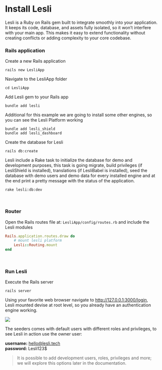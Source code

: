 
# Install Lesli 
Lesli is a Ruby on Rails gem built to integrate smoothly into your application. It keeps its code, database, and assets fully isolated, so it won’t interfere with your main app. This makes it easy to extend functionality without creating conflicts or adding complexity to your core codebase.

### Rails application 

Create a new Rails application

```shell
rails new LesliApp
```

Navigate to the LesliApp folder

```shell
cd LesliApp
```

Add Lesli gem to your Rails app

```shell
bundle add lesli
```

Additional for this example we are going to install some other engines, so you can see the Lesli Platform working

```shell
bundle add lesli_shield
bundle add lesli_dashboard
```

Create the database for Lesli

```shell
rails db:create
```

Lesli include a Rake task to initialize the database for demo and development purposes, this task is going migrate, build privileges (if LesliShield is installed), translations (if LesliBabel is installed), seed the database with demo users and demo data for every installed engine and at the end print a pretty message with the status of the application.

```shell
rake lesli:db:dev
```


<br/>

### Router 

Open the Rails routes file at: `LesliApp/config/routes.rb` and include the Lesli modules

```ruby
Rails.application.routes.draw do
    # mount lesli platform
    Lesli::Routing.mount
end
```


<br/>

### Run Lesli 

Execute the Rails server

```shell
rails server
```

Using your favorite web browser navigate to <a href="http://127.0.0.1:3000" targer="_blank">http://127.0.0.1:3000/login</a>, Lesli mounted devise at root level, so you already have an authentication engine working.

<lesli-browser host="http://localhost:3000/" url="login">
    <img src="/images/engines/shield/screenshot-login.png">
</lesli-browser>

The seeders comes with default users with different roles and privileges, to see Lesli in action use the owner user:

__username:__ hello@lesli.tech <br/>
__password:__ Lesli123$


> It is possible to add development users, roles, privileges and more; we will explore this options later in the documentation.




